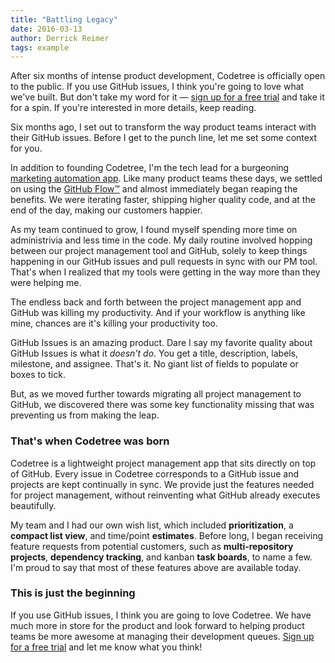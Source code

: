 ```yaml
---
title: "Battling Legacy"
date: 2016-03-13
author: Derrick Reimer
tags: example
---
```


After six months of intense product development, Codetree is officially
open to the public. If you use GitHub issues, I think you're going to love
what we've built. But don't take my word for it &mdash;
[sign up for a free trial](https://codetree.com/signin)
and take it for a spin. If you're interested in more details, keep reading.

Six months ago, I set out to transform the way product teams interact with their
GitHub issues. Before I get to the punch line, let me set some context for you.

In addition to founding Codetree, I'm the tech lead for a burgeoning
[marketing automation app](https://www.getdrip.com). Like many product teams these
days, we settled on using the [GitHub Flow&trade;](https://guides.github.com/introduction/flow/index.html)
and almost immediately began reaping the benefits. We were iterating faster,
shipping higher quality code, and at the end of the day, making our customers happier.

As my team continued to grow, I found myself spending more time on administrivia and less
time in the code. My daily routine involved hopping between our project management tool
and GitHub, solely to keep things happening in our GitHub issues and pull requests
in sync with our PM tool. That's when I realized that my tools were getting in the
way more than they were helping me.

The endless back and forth between the project management app and GitHub was
killing my productivity. And if your workflow is anything like mine, chances are
it's killing your productivity too.

GitHub Issues is an amazing product. Dare I say my favorite quality about GitHub Issues
is what it *doesn't do*. You get a title, description, labels, milestone, and assignee.
That's it. No giant list of fields to populate or boxes to tick.

But, as we moved further towards migrating all project management to
GitHub, we discovered there was some key functionality missing that was preventing
us from making the leap.

### That's when Codetree was born

Codetree is a lightweight project management app that sits directly on top of GitHub.
Every issue in Codetree corresponds to a GitHub issue and projects are kept continually in sync.
We provide just the features needed for project management, without reinventing
what GitHub already executes beautifully.

My team and I had our own wish list, which included **prioritization**,
a **compact list view**, and time/point **estimates**. Before long, I began receiving
feature requests from potential customers, such as **multi-repository projects**, **dependency
tracking**, and kanban **task boards**, to name a few. I'm proud to say that most of
these features above are available today.

### This is just the beginning

If you use GitHub issues, I think you are going to love Codetree. We have much more
in store for the product and look forward to helping product teams be more
awesome at managing their development queues.
[Sign up for a free trial](https://codetree.com) and let me know what you think!
